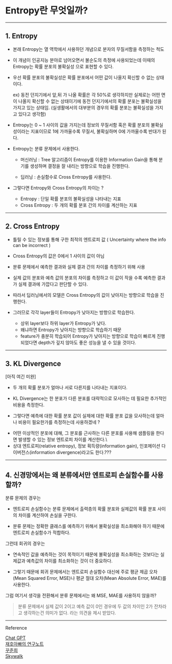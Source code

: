 # Entropy란 무엇일까?
---

## 1. Entropy

- 본래 Entropy는 열 역학에서 사용하던 개념으로 분자의 무질서함을 측정하는 척도

- 이 개념이 인공지능 분야로 넘어오면서 불순도의 측정에 사용되었는데 이때의 Entropy는 확률 분포의 불확실성 으로 표현할 수 있다.

- 우선 확률 분포의 불확실성은 확률 분포에서 어떤 값이 나올지 확신할 수 없는 상태이다.

    ex) 동전 던지기에서 앞,뒤 가 나올 확률은 각 50%로 생각하지만 실제로는 어떤 면이 나올지 확신할 수 없는 상태이기에 동전 던지기에서의 확률 분포는 불확실성을 가지고 있는 상태임.
    (실생활에서의 대부분의 경우의 확률 분포는 불확실성을 가지고 있다고 생각함)

- Entropy는 0 ~ 1 사이의 값을 가지는데 정보의 무질서함 혹은 확률 분포의 불확실성이라는 지표이므로 1에 가까울수록 무질서, 불확실하며 0에 가까울수록 반대가 된다.

- Entropy는 분류 문제에서 사용한다.
    * 머신러닝 : Tree 알고리즘이 Entropy를 이용한 Information Gain을 통해 분기를 생성하며 결정을 잘 내리는 방향으로 학습을 진행한다.

    * 딥러닝 : 손실함수로 Cross Entropy를 사용한다.

- 그렇다면 Entropy와 Cross Entropy의 차이는 ?
    * Entropy : 단일 확률 분포의 불확실성을 나타내는 지표 
    * Cross Entropy : 두 개의 확률 분포 간의 차이를 계산하는 지표 

---
## 2. Cross Entropy

* 틀릴 수 있는 정보를 통해 구한 최적의 엔트로피 값
( Uncertainty where the info can be incorrect )

- Cross Entropy의 값은 0에서 1 사이의 값이 아님

- 분류 문제에서 예측한 결과와 실제 결과 간의 차이를 측정하기 위해 사용 

- 실제 값의 분포와 예측 값의 분포의 차이를 측정하고 이 값이 작을 수록 예측한 결과가 실제 결과에 가깝다고 판단할 수 있다. 

- 따라서 딥러닝에서의 모델은 Cross Entropy의 값이 낮아지는 방향으로 학습을 진행한다.

- 그러므로 각각 layer들이 Entropy가 낮아지는 방향으로 학습한다.
    * 상위 layer보다 하위 layer가 Entropy가 낮다. 
    * 왜냐하면 Entropy가 낮아지는 방향으로 학습하기 때문
    * feature가 충분히 학습되어 Entropy가 낮아지는 방향으로 학습이 빠르게 진행되었다면 depth가 깊지 않아도 좋은 성능을 낼 수 있을 것이다. 


---
## 3. KL Divergence
[아직 여긴 미완]
- 두 개의 확률 분포가 얼마나 서로 다른지를 나타내는 지표이다.
- KL Divergence는 한 분포가 다른 분포를 대략적으로 모사하는 데 필요한 추가적인 비용을 측정한다.

- 그렇다면 예측에 대한 확률 분포 값이 실제에 대한 확률 분포 값을 모사하는데 얼마나 비용이 필요한가를 측정하는데 사용하겠네 ? 

+  어떤 이상적인 분포에 대해, 그 분포를 근사하는 다른 분포를 사용해 샘플링을 한다면 발생할 수 있는 정보 엔트로피 차이를 계산한다.\
+ 상대 엔트로피(relative entropy), 정보 획득량(information gain), 인포메이션 다이버전스(information divergence)라고도 한다.???



---
## 4. 신경망에서는 왜 분류에서만 엔트로피 손실함수를 사용할까? 

분류 문제의 경우는

- 엔트로피 손실함수는 분류 문제에서 출력층의 확률 분포와 실제값의 확률 분포 사이의 차이를 계산하여 손실을 구한다.

- 분류 문제는 정확한 클래스를 예측하기 위해서 불확실성을 최소화해야 하기 때문에 엔트로피 손실함수가 적합하다.

그런데 회귀의 경우는 

- 연속적인 값을 예측하는 것이 목적이기 때문에 불확실성을 최소화하는 것보다는 실제값과 예측값의 차이를 최소화하는 것이 더 중요하다.

- 그렇기 때문에 회귀 문제에서는 엔트로피 손실함수 대신에 주로 평균 제곱 오차(Mean Squared Error, MSE)나 평균 절대 오차(Mean Absolute Error, MAE)를 사용한다.


그럼 여기서 생각을 전환해서 분류 문제에서는 왜 MSE, MAE를 사용하지 않을까?

> 분류 문제에서 실제 값이 2이고 예측 값이 0인 경우에 두 값의 차이인 2가 잔차라고 생각하는건 의미가 없다.
라는 의견을 제시 받았다. 


---
Reference 

[Chat GPT](https://chat.openai.com/)     
[재호아빠의 연구노트](https://dhkim9108.tistory.com/m/7)     
[꾸준희](https://eehoeskrap.tistory.com/13)      
[Skywalk](https://hyunw.kim/blog/2017/10/27/KL_divergence.html) 